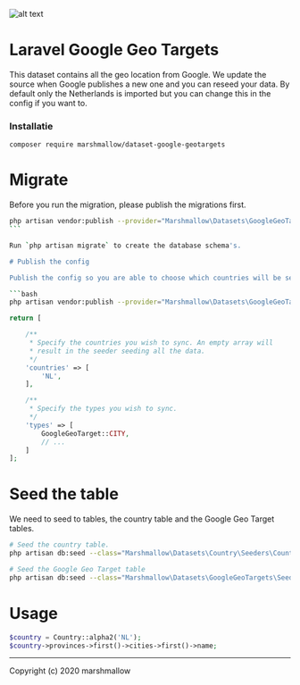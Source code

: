 ![alt text](https://cdn.marshmallow-office.com/media/images/logo/marshmallow.transparent.red.png "marshmallow.")

# Laravel Google Geo Targets

This dataset contains all the geo location from Google. We update the source when Google publishes a new one and you can reseed your data. By default only the Netherlands is imported but you can change this in the config if you want to.

### Installatie

```
composer require marshmallow/dataset-google-geotargets
```

# Migrate

Before you run the migration, please publish the migrations first.

````bash
php artisan vendor:publish --provider="Marshmallow\Datasets\GoogleGeoTargets\ServiceProvider" --tag="migrations"
```

Run `php artisan migrate` to create the database schema's.

# Publish the config

Publish the config so you are able to choose which countries will be seeded to the table and which data types will be seeded. By default this is set to The Nederlands and data types. If you want this to be seeded, you don't need to publish the config.

```bash
php artisan vendor:publish --provider="Marshmallow\Datasets\GoogleGeoTargets\ServiceProvider"
````

```php
return [

	/**
	 * Specify the countries you wish to sync. An empty array will
	 * result in the seeder seeding all the data.
	 */
	'countries' => [
		'NL',
	],

	/**
	 * Specify the types you wish to sync.
	 */
	'types' => [
		GoogleGeoTarget::CITY,
		// ...
	]
];
```

# Seed the table

We need to seed to tables, the country table and the Google Geo Target tables.

```bash
# Seed the country table.
php artisan db:seed --class="Marshmallow\Datasets\Country\Seeders\CountrySeeder"

# Seed the Google Geo Target table
php artisan db:seed --class="Marshmallow\Datasets\GoogleGeoTargets\Seeds\GoogleGeoTargetsSeeder"
```

# Usage

```php
$country = Country::alpha2('NL');
$country->provinces->first()->cities->first()->name;
```

---

Copyright (c) 2020 marshmallow
